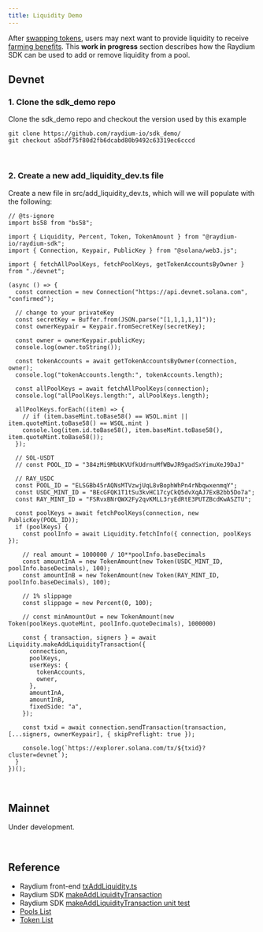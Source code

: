 ```yaml
---
title: Liquidity Demo
---
```


After [swapping tokens](/guides/swap), users may next want to provide liquidity to receive
[farming benefits](/guides/farm). This **work in progress** section describes how the Raydium SDK
can be used to add or remove liquidity from a pool.

## Devnet

### 1. Clone the sdk_demo repo

Clone the sdk_demo repo and checkout the version used by this example

```tsx
git clone https://github.com/raydium-io/sdk_demo/
git checkout a5bdf75f80d2fb6dcabd80b9492c63319ec6cccd
```

<br/>

### 2. Create a new add_liquidity_dev.ts file

Create a new file in src/add_liquidity_dev.ts, which will we will populate with the following:

```tsx
// @ts-ignore
import bs58 from "bs58";

import { Liquidity, Percent, Token, TokenAmount } from "@raydium-io/raydium-sdk";
import { Connection, Keypair, PublicKey } from "@solana/web3.js";

import { fetchAllPoolKeys, fetchPoolKeys, getTokenAccountsByOwner } from "./devnet";

(async () => {
  const connection = new Connection("https://api.devnet.solana.com", "confirmed");

  // change to your privateKey
  const secretKey = Buffer.from(JSON.parse("[1,1,1,1,1]"));
  const ownerKeypair = Keypair.fromSecretKey(secretKey);

  const owner = ownerKeypair.publicKey;
  console.log(owner.toString());

  const tokenAccounts = await getTokenAccountsByOwner(connection, owner);
  console.log("tokenAccounts.length:", tokenAccounts.length);

  const allPoolKeys = await fetchAllPoolKeys(connection);
  console.log("allPoolKeys.length:", allPoolKeys.length);

  allPoolKeys.forEach((item) => {
    // if (item.baseMint.toBase58() == WSOL.mint || item.quoteMint.toBase58() == WSOL.mint )
    console.log(item.id.toBase58(), item.baseMint.toBase58(), item.quoteMint.toBase58());
  });

  // SOL-USDT
  // const POOL_ID = "384zMi9MbUKVUfkUdrnuMfWBwJR9gadSxYimuXeJ9DaJ"

  // RAY_USDC
  const POOL_ID = "ELSGBb45rAQNsMTVzwjUqL8vBophWhPn4rNbqwxenmqY";
  const USDC_MINT_ID = "BEcGFQK1T1tSu3kvHC17cyCkQ5dvXqAJ7ExB2bb5Do7a";
  const RAY_MINT_ID = "FSRvxBNrQWX2Fy2qvKMLL3ryEdRtE3PUTZBcdKwASZTU";

  const poolKeys = await fetchPoolKeys(connection, new PublicKey(POOL_ID));
  if (poolKeys) {
    const poolInfo = await Liquidity.fetchInfo({ connection, poolKeys });

    // real amount = 1000000 / 10**poolInfo.baseDecimals
    const amountInA = new TokenAmount(new Token(USDC_MINT_ID, poolInfo.baseDecimals), 100);
    const amountInB = new TokenAmount(new Token(RAY_MINT_ID, poolInfo.baseDecimals), 100);

    // 1% slippage
    const slippage = new Percent(0, 100);

    // const minAmountOut = new TokenAmount(new Token(poolKeys.quoteMint, poolInfo.quoteDecimals), 1000000)

    const { transaction, signers } = await Liquidity.makeAddLiquidityTransaction({
      connection,
      poolKeys,
      userKeys: {
        tokenAccounts,
        owner,
      },
      amountInA,
      amountInB,
      fixedSide: "a",
    });

    const txid = await connection.sendTransaction(transaction, [...signers, ownerKeypair], { skipPreflight: true });

    console.log(`https://explorer.solana.com/tx/${txid}?cluster=devnet`);
  }
})();
```

<br/>

## Mainnet

Under development.

<br/>

## Reference

- Raydium front-end [txAddLiquidity.ts](https://github.com/raydium-io/raydium-frontend/blob/a8e37a43170b3f15f725bad4746cfe3ddb5d4757/src/application/liquidity/transaction/txAddLiquidity.ts)
- Raydium SDK [makeAddLiquidityTransaction](https://github.com/raydium-io/raydium-sdk/blob/76744e7c70ac355b2f3e4cac34708632f276337f/src/liquidity/liquidity.ts)
- Raydium SDK [makeAddLiquidityTransaction unit test](https://github.com/raydium-io/raydium-sdk/blob/bbf627c7963c184408fef6238ddb408afafc9004/test/liquidity/liquidity.test.ts)
- [Pools List](/resources/liquidity-pools)
- [Token List](/resources/token-list)
